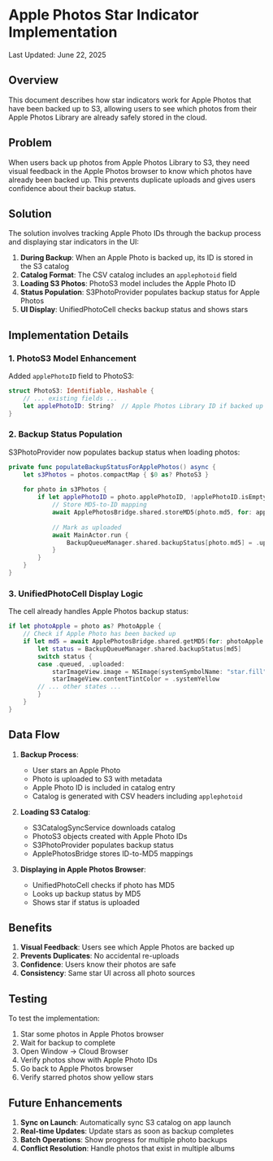 # Apple Photos Star Indicator Implementation

Last Updated: June 22, 2025

## Overview

This document describes how star indicators work for Apple Photos that have been backed up to S3, allowing users to see which photos from their Apple Photos Library are already safely stored in the cloud.

## Problem

When users back up photos from Apple Photos Library to S3, they need visual feedback in the Apple Photos browser to know which photos have already been backed up. This prevents duplicate uploads and gives users confidence about their backup status.

## Solution

The solution involves tracking Apple Photo IDs through the backup process and displaying star indicators in the UI:

1. **During Backup**: When an Apple Photo is backed up, its ID is stored in the S3 catalog
2. **Catalog Format**: The CSV catalog includes an `applephotoid` field
3. **Loading S3 Photos**: PhotoS3 model includes the Apple Photo ID
4. **Status Population**: S3PhotoProvider populates backup status for Apple Photos
5. **UI Display**: UnifiedPhotoCell checks backup status and shows stars

## Implementation Details

### 1. PhotoS3 Model Enhancement

Added `applePhotoID` field to PhotoS3:
```swift
struct PhotoS3: Identifiable, Hashable {
    // ... existing fields ...
    let applePhotoID: String?  // Apple Photos Library ID if backed up from Photos app
}
```

### 2. Backup Status Population

S3PhotoProvider now populates backup status when loading photos:
```swift
private func populateBackupStatusForApplePhotos() async {
    let s3Photos = photos.compactMap { $0 as? PhotoS3 }
    
    for photo in s3Photos {
        if let applePhotoID = photo.applePhotoID, !applePhotoID.isEmpty {
            // Store MD5-to-ID mapping
            await ApplePhotosBridge.shared.storeMD5(photo.md5, for: applePhotoID)
            
            // Mark as uploaded
            await MainActor.run {
                BackupQueueManager.shared.backupStatus[photo.md5] = .uploaded
            }
        }
    }
}
```

### 3. UnifiedPhotoCell Display Logic

The cell already handles Apple Photos backup status:
```swift
if let photoApple = photo as? PhotoApple {
    // Check if Apple Photo has been backed up
    if let md5 = await ApplePhotosBridge.shared.getMD5(for: photoApple.id) {
        let status = BackupQueueManager.shared.backupStatus[md5]
        switch status {
        case .queued, .uploaded:
            starImageView.image = NSImage(systemSymbolName: "star.fill", ...)
            starImageView.contentTintColor = .systemYellow
        // ... other states ...
        }
    }
}
```

## Data Flow

1. **Backup Process**:
   - User stars an Apple Photo
   - Photo is uploaded to S3 with metadata
   - Apple Photo ID is included in catalog entry
   - Catalog is generated with CSV headers including `applephotoid`

2. **Loading S3 Catalog**:
   - S3CatalogSyncService downloads catalog
   - PhotoS3 objects created with Apple Photo IDs
   - S3PhotoProvider populates backup status
   - ApplePhotosBridge stores ID-to-MD5 mappings

3. **Displaying in Apple Photos Browser**:
   - UnifiedPhotoCell checks if photo has MD5
   - Looks up backup status by MD5
   - Shows star if status is uploaded

## Benefits

1. **Visual Feedback**: Users see which Apple Photos are backed up
2. **Prevents Duplicates**: No accidental re-uploads
3. **Confidence**: Users know their photos are safe
4. **Consistency**: Same star UI across all photo sources

## Testing

To test the implementation:

1. Star some photos in Apple Photos browser
2. Wait for backup to complete
3. Open Window → Cloud Browser
4. Verify photos show with Apple Photo IDs
5. Go back to Apple Photos browser
6. Verify starred photos show yellow stars

## Future Enhancements

1. **Sync on Launch**: Automatically sync S3 catalog on app launch
2. **Real-time Updates**: Update stars as soon as backup completes
3. **Batch Operations**: Show progress for multiple photo backups
4. **Conflict Resolution**: Handle photos that exist in multiple albums